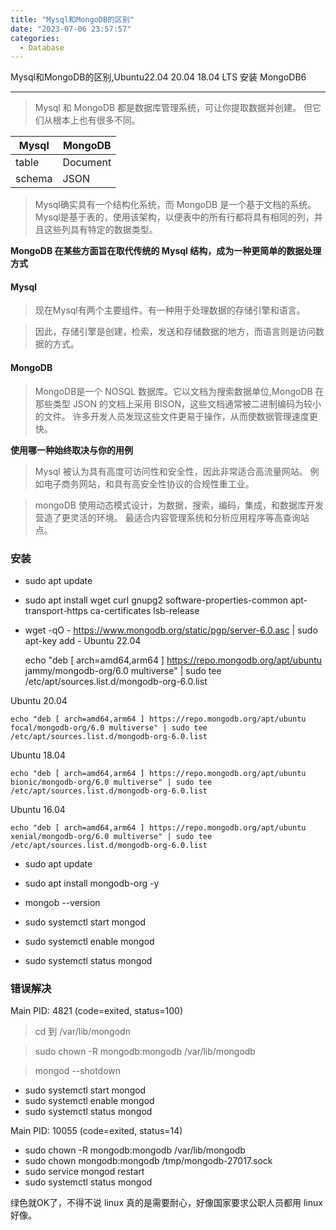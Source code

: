 ```yaml
---
title: "Mysql和MongoDB的区别"
date: "2023-07-06 23:57:57"
categories:
  - Database
---
```


Mysql和MongoDB的区别,Ubuntu22.04 20.04 18.04 LTS 安装 MongoDB6

---

> Mysql 和 MongoDB 都是数据库管理系统，可让你提取数据并创建。
> 但它们从根本上也有很多不同。

| Mysql | MongoDB  |
|-------|----------|
| table | Document |
| schema | JSON     |

>Mysql确实具有一个结构化系统，而 MongoDB 是一个基于文档的系统。
>Mysql是基于表的，使用该架构，以便表中的所有行都将具有相同的列，并且这些列具有特定的数据类型。

**MongoDB 在某些方面旨在取代传统的 Mysql 结构，成为一种更简单的数据处理方式**

#### Mysql
>现在Mysql有两个主要组件。有一种用于处理数据的存储引擎和语言。

>因此，存储引擎是创建，检索，发送和存储数据的地方，而语言则是访问数据的方式。

#### MongoDB
>MongoDB是一个 NOSQL 数据库。它以文档为搜索数据单位,MongoDB 在那些类型 JSON 的文档上采用 BISON，这些文档通常被二进制编码为较小的文件。
>许多开发人员发现这些文件更易于操作，从而使数据管理速度更快。


**使用哪一种始终取决与你的用例**

>Mysql 被认为具有高度可访问性和安全性，因此非常适合高流量网站。
>例如电子商务网站，和具有高安全性协议的合规性重工业。

>mongoDB 使用动态模式设计，为数据，搜索，编码，集成，和数据库开发营造了更灵活的环境。
>最适合内容管理系统和分析应用程序等高查询站点。

### 安装
- sudo apt update
- sudo apt install wget curl gnupg2 software-properties-common apt-transport-https ca-certificates lsb-release
- wget -qO - https://www.mongodb.org/static/pgp/server-6.0.asc | sudo apt-key add -
Ubuntu 22.04

  echo "deb [ arch=amd64,arm64 ] https://repo.mongodb.org/apt/ubuntu jammy/mongodb-org/6.0 multiverse" | sudo tee /etc/apt/sources.list.d/mongodb-org-6.0.list

Ubuntu 20.04

	echo "deb [ arch=amd64,arm64 ] https://repo.mongodb.org/apt/ubuntu focal/mongodb-org/6.0 multiverse" | sudo tee /etc/apt/sources.list.d/mongodb-org-6.0.list

Ubuntu 18.04

	echo "deb [ arch=amd64,arm64 ] https://repo.mongodb.org/apt/ubuntu bionic/mongodb-org/6.0 multiverse" | sudo tee /etc/apt/sources.list.d/mongodb-org-6.0.list

Ubuntu 16.04

	echo "deb [ arch=amd64,arm64 ] https://repo.mongodb.org/apt/ubuntu xenial/mongodb-org/6.0 multiverse" | sudo tee /etc/apt/sources.list.d/mongodb-org-6.0.list
- sudo apt update

- sudo apt install mongodb-org -y
- mongob --version
- sudo systemctl start mongod
- sudo systemctl enable mongod
- sudo systemctl status mongod

### 错误解决
Main PID: 4821 (code=exited, status=100)
> cd 到 /var/lib/mongodn

> sudo chown -R mongodb:mongodb /var/lib/mongodb

> mongod --shotdown

- sudo systemctl start mongod
- sudo systemctl enable mongod
- sudo systemctl status mongod

Main PID: 10055 (code=exited, status=14)

- sudo chown -R mongodb:mongodb /var/lib/mongodb
- sudo chown mongodb:mongodb /tmp/mongodb-27017.sock
- sudo service mongod restart
- sudo systemctl status mongod

绿色就OK了，不得不说 linux 真的是需要耐心，好像国家要求公职人员都用 linux 好像。


